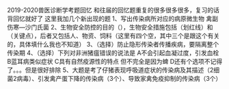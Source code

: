 2019-2020兽医诊断学考题回忆
和往届的回忆题重复的很多很多很多，复习的话背回忆就好了
这里我加几个新出现的题
1、写出传染病所对应的病原微生物
禽副伤寒—沙门氏菌
2、生物安全防控的目的（），生物安全措施包括（划红线）和（关键点），后者又包括人、物资、饲料（这里有四个空，其中三个是跟这个有关的，具体填什么我也不知道）
3、（选择）防止隐形传染者传播疾病，要隔离整个传染期
4、（选择）下列对非洲猪瘟错误的说法是
A不会引起血凝过度，引发血栓
B蓝耳病类似症状
C具有自然疫源性的特点 但不完全是因为蜱
D还有个选项不记得了。。。但是很好排除
5、大题是考了仔猪表现呼吸道症状的传染病及其描述（2细菌2病毒）、引发禽产蛋下降的传染病（3个）、导致家禽免疫抑制的传染病（3个）

